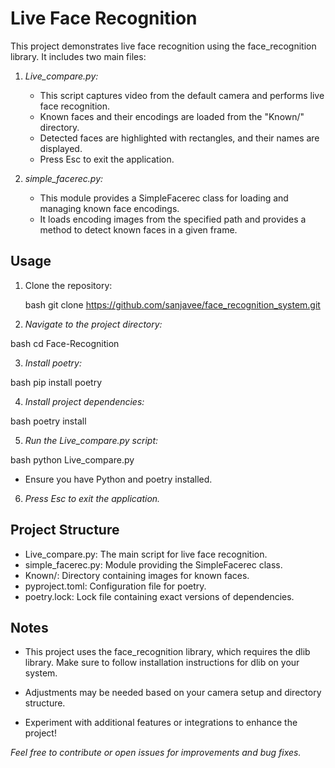# Live Face Recognition

This project demonstrates live face recognition using the face_recognition library. It includes two main files:

1. *Live_compare.py:*
   - This script captures video from the default camera and performs live face recognition.
   - Known faces and their encodings are loaded from the "Known/" directory.
   - Detected faces are highlighted with rectangles, and their names are displayed.
   - Press Esc to exit the application.

2. *simple_facerec.py:*
   - This module provides a SimpleFacerec class for loading and managing known face encodings.
   - It loads encoding images from the specified path and provides a method to detect known faces in a given frame.

## Usage

1. Clone the repository:

   bash
   git clone https://github.com/sanjavee/face_recognition_system.git
   
2. *Navigate to the project directory:*

  bash
  cd Face-Recognition
  
3. *Install poetry:*

  bash
  pip install poetry
  
4. *Install project dependencies:*

  bash
  poetry install
  
5. *Run the Live_compare.py script:*

  bash
  python Live_compare.py
  
- Ensure you have Python and poetry installed.

6. *Press Esc to exit the application.*

## Project Structure
- Live_compare.py: The main script for live face recognition.
- simple_facerec.py: Module providing the SimpleFacerec class.
- Known/: Directory containing images for known faces.
- pyproject.toml: Configuration file for poetry.
- poetry.lock: Lock file containing exact versions of dependencies.

## Notes
- This project uses the face_recognition library, which requires the dlib library. Make sure to follow installation instructions for dlib on your system.

- Adjustments may be needed based on your camera setup and directory structure.

- Experiment with additional features or integrations to enhance the project!

*Feel free to contribute or open issues for improvements and bug fixes.*
